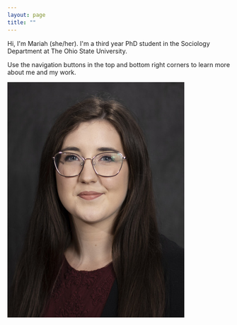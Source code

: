 ```yaml
---
layout: page
title: ""
---
```


Hi, I'm Mariah (she/her). I'm a third year PhD student in the Sociology Department at The Ohio State University. 

Use the navigation buttons in the top and bottom right corners to learn more about me and my work. 


![image](/assets/images/headshot1.jpg)
